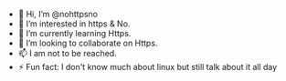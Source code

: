 - 👋 Hi, I’m @nohttpsno
- 👀 I’m interested in https & No.
- 🌱 I’m currently learning Https.
- 💞️ I’m looking to collaborate on Https.
- 📫 I am not to be reached.
- ⚡ Fun fact: I don't know much about linux but still talk about it all day

<!---
nohttpsno/nohttpsno is a ✨ special ✨ repository because its `README.md` (this file) appears on your GitHub profile.
You can click the Preview link to take a look at your changes.
--->
